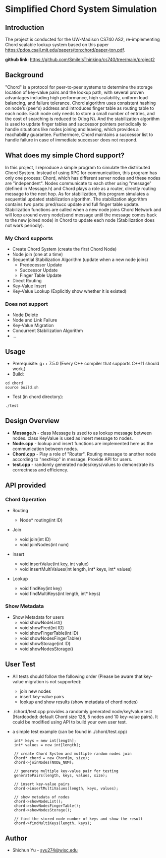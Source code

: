 # Simplified Chord System Simulation

## Introduction

The project is conducted for the UW-Madison CS740 AS2, re-implementing Chord scalable lookup system based on this paper https://pdos.csail.mit.edu/papers/ton:chord/paper-ton.pdf.

**github link**: https://github.com/SmileIsThinking/cs740/tree/main/project2


## Background
"Chord" is a protocol for peer-to-peer systems to determine the storage location of key-value pairs and the lookup path, with several proven advantages including high performance, high scalability, uniform load balancing, and failure tolerance. Chord algorithm uses consistent hashing on node’s (peer’s) address and introduces finger table as routing table to each node. Each node only needs to store a small number of entries, and the cost of searching is reduced to O(log N). And the stabilization algorithm is used to update finger tables and successor pointers periodically to handle situations like nodes joining and leaving, which provides a reachability guarantee. Furthermore, Chord maintains a successor list to handle failure in case of immediate successor does not respond.


## What does my simple Chord support?
In this project, I reproduce a simple program to simulate the distributed Chord System. Instead of using RPC for communicaition, this program has only one process: Chord, which has different server nodes and these nodes are "independent". Nodes communicate to each other using "message" (defined in Message.h) and Chord plays a role as a router, directly routing message to the next hop. As for stabilization, this program simulates a sequential updated stabilization algorithm. The stabilization algorithm contains two parts: pred/succ update and full finger table update. Stabilization functions are called when a new node joins Chord Network and will loop around every node(send message until the message comes back to the new joined node) in Chord to update each node (Stabilization does not work periodly).


### My Chord supports
* Create Chord System (create the first Chord Node)
* Node join (one at a time)
* Sequential Stabilization Algorithm (update when a new node joins)
  - Predecessor Update
  - Successor Update
  - Finger Table Update
* Direct Routing
* Key-Value Insert
* Key-Value Lookup (Explicitly show whether it is existed)


### Does not support
* Node Delete
* Node and Link Failure
* Key-Value Migration
* Concurrent Stabilization Algorithm
* ...

## Usage
* Prerequisite: g++ 7.5.0 (Every C++ compiler that supports C++11 should work.)
* Build:
```
cd chord
source build.sh
```
* Test (in chord directory):
```
./test
```


## Design Overview
* **Message.h** - class Message is used to as lookup message between nodes. class KeyValue is used as insert message to nodes.
* **Node.cpp** - lookup and insert functions are implemented here as the communication between nodes.
* **Chord.cpp** - Play a role of "Router". Routing message to another node according to "nextHop" in message. Provide API for users.
* **test.cpp** - randomly generated nodes/keys/values to demonstrate its correctness and efficiency.

## API provided
### Chord Operation
* Routing
  - Node* routing(int ID)

* Join
  - void join(int ID)
  - void joinNodes(int num)

* Insert
  - void insertValue(int key, int value)
  - void insertMultiValues(int length, int* keys, int* values)

* Lookup
  - void findKey(int key)
  - void findMultiKeys(int length, int* keys)

### Show Metadata
* Show Metadata for users
  - void showNodeList()
  - void showPred(int ID)
  - void showFingerTable(int ID)
  - void showNodesFingerTable()
  - void showStorage(int ID)
  - void showNodesStorage()

## User Test
* All tests should follow the following order (Please be aware that key-value migration is not supported):
  - join new nodes
  - insert key-value pairs
  - lookup and show results (show metadata of chord nodes)

* ./chord/test.cpp provides a randomly generated node/key/value test (Hardcoded: default Chord size 128, 5 nodes and 10 key-value pairs). It could be modified using API to build your own user test.

* a simple test example (can be found in ./chord/test.cpp)
```
    int* keys = new int[length];
    int* values = new int[length];

    // create Chord System and multiple random nodes join
    Chord* chord = new Chord(m, size);
    chord->joinNodes(NODE_NUM);

    // generate multiple key-value pair for testing
    generatePairs(length, keys, values, size);

    // insert key-value pairs
    chord->insertMultiValues(length, keys, values);

    // show metadata of nodes
    chord->showNodeList();
    chord->showNodesFingerTable();
    chord->showNodesStorage();

    // find the stored node number of keys and show the result
    chord->findMultiKeys(length, keys);
```

## Author
* Shichun Yu - syu274@wisc.edu


